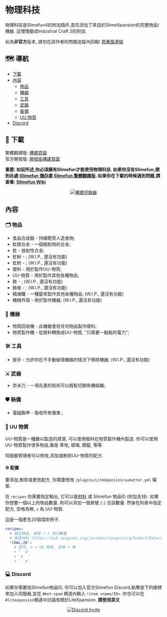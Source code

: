 # 物理科技
物理科技是Slimefun4的附加插件,首先添加了來自於SlimeXpansion的完整物品/機器. 這慢慢變成Industrial Craft 2的附加.

此為**非官方**版本, 請勿在該作者的問題追蹤內回報!
[原專案連結](https://github.com/Slimefun-Addon-Community/LiteXpansion)
## :world_map: 導航
* [下載](#floppy_disk-下載)
* [內容](#內容)
  * [物品](#card_index_dividers-物品)
  * [機器](#electric_plug-機器)
  * [工具](#hammer_and_wrench-工具)
  * [武器](#crossed_swords-武器)
  * [裝備](#shield-裝備)
  * [UU 物質](#brain-uu-物質)
* [Discord](#computer-discord)

## :floppy_disk: 下載
繁體翻譯版: [構建頁面](https://xmikux.github.io/builds/xMikux/LiteXpansion/master)<br>
官方開發版: [開發版構建頁面](https://thebusybiscuit.github.io/builds/J3fftw1/LiteXpansion/master/)

**重要: 如前所述,你必須擁有Slimefun才能使用物理科技. 如果你沒有Slimefun,請到此處:[Slimefun 儲存庫](https://github.com/Slimefun/Slimefun4) [Slimefun 繁體翻譯版](https://github.com/xMikux/Slimefun4). 如果你在下載的時候遇到問題,請查看: [Slimefun Wiki](https://github.com/Slimefun/Slimefun4/wiki/Installing-Slimefun)**

<p align="center">
  <a href="https://xmikux.github.io/builds/xMikux/LiteXpansion/master/">
    <img src="https://xmikux.github.io/builds/xMikux/LiteXpansion/master/badge.svg" alt="構建伺服器"/>
  </a>
</p>

## 內容
### :card_index_dividers: 物品
- 食品合成器 - 持續飽受人造食物;
- 釷鎂合金 - 一個極耐用的合金;
- 釷 - 放射性合金;
- 釷粉 - ; (W.I.P., 還沒有功能)
- 釷粉 - ; (W.I.P., 還沒有功能)
- 廢料 - 用於製作UU-物質;
- UU-物質 - 用於製作其他各種物品;
- 銥 - ; (W.I.P., 還沒有功能)
- 銥板 - ; (W.I.P., 還沒有功能)
- 精煉鐵 - 一種錠來製作其他各種物品; (W.I.P., 還沒有功能)
- 機械外殼 - 用於製作機器; (W.I.P., 還沒有功能)

### :electric_plug: 機器
- 物質回收機 - 此機器會從任何物品製作廢料;
- 物質製作機 - 從廢料轉換成UU-物質, "只需要一點點的電力";

### :hammer_and_wrench: 工具
- 扳手 - 允許你在不手動破壞機器的情況下移除機器; (W.I.P., 還沒有功能)

### :crossed_swords: 武器
- 奈米刀 - 一項先進的技術可以輕鬆切開有機組織;

### :shield: 裝備
- 電磁胸甲 - 吸收所有傷害.;

### :brain: UU 物質
UU-物質是一種難以製造的資源, 可以使用廢料在物質製作機內製造. 你可以使用UU-物質製作很多物品,像是 草地, 玻璃, 銅錠, 等等.

伺服器管理者可以修改,添加或刪除UU-物質的配方.
#### :gear: 配置
要添加,刪除或更改配方, 你需要修改 `/plugins/LiteXpansion/uumatter.yml` 檔案.

在 `recipes` 你需要指定輸出, 它可以是[材料](https://hub.spigotmc.org/javadocs/spigot/org/bukkit/Material.html) 或 Slimefun 物品ID (附加支持). 如果你想要一個以上的物品數量, 則可以添加一個冒號 (`:`) 合該數量. 然後在列表中指定配方, 空格為無, `x` 為 UU-物質.

這是一個產生20個煤炭例子.
```yaml
recipes:
  # 輸出物品, 冒號 (:) 表示數量
  # 接受材料 (https://hub.spigotmc.org/javadocs/spigot/org/bukkit/Material.html) 或 Slimefun 物品ID
  'COAL:20':
    # 配方, x = UU-物質, 空格 = 無
    - '  x'
    - 'x  '
    - '  x'
```

### :computer: Discord
如果你需要找Slimefun物品ID, 你可以加入官方Slimefun Discord,點擊底下的徵標來加入伺服器,並在 `#bot-spam` 頻道內輸入 `!item <name/ID>`.
你也可以在`#litexpansion`頻道中討論有關於LiteXpansion. **請使用英文**

<p align="center">
  <a href="https://discord.gg/slimefun">
    <img src="https://discordapp.com/api/guilds/565557184348422174/widget.png?style=banner3" alt="Discord Invite"/>
  </a>
</p>
